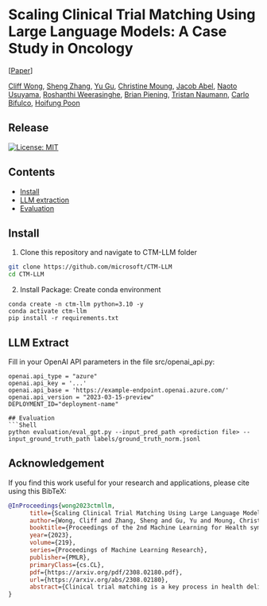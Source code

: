 # Scaling Clinical Trial Matching Using Large Language Models: A Case Study in Oncology

[[Paper](https://arxiv.org/abs/2308.02180)] 


[Cliff Wong](https://scholar.google.com/citations?user=Sl05ifcAAAAJ&hl=en), [Sheng Zhang](https://scholar.google.com/citations?user=-LVEXQ8AAAAJ&hl=en), [Yu Gu](https://scholar.google.com/citations?user=1PoaURIAAAAJ&hl=en&oi=sra), [Christine Moung](https://www.semanticscholar.org/author/C.-Moung/7016395), [Jacob Abel](https://scholar.google.com/citations?user=xKOFq-MAAAAJ&hl=en&oi=sra), [Naoto Usuyama](https://www.microsoft.com/en-us/research/people/naotous/), [Roshanthi Weerasinghe](https://www.semanticscholar.org/author/R.-Weerasinghe/2131618433), [Brian Piening](https://scholar.google.com/citations?user=cpToe1oAAAAJ&hl=en&oi=ao), [Tristan Naumann](https://scholar.google.com/citations?user=cjlSeqwAAAAJ&hl=en), [Carlo Bifulco](https://scholar.google.com/citations?user=_um_DjQAAAAJ&hl=en&oi=ao), [Hoifung Poon](https://scholar.google.com/citations?user=yqqmVbkAAAAJ&hl=en)

## Release
[![License: MIT](https://img.shields.io/badge/License-MIT-yellow.svg)](https://opensource.org/licenses/MIT)


## Contents
<!-- - [Data Download](#data-download) -->
- [Install](#install)
- [LLM extraction](#llm-extract)
- [Evaluation](#evaluation)

## Install

1. Clone this repository and navigate to CTM-LLM folder
```bash
git clone https://github.com/microsoft/CTM-LLM
cd CTM-LLM
```

2. Install Package: Create conda environment

```Shell
conda create -n ctm-llm python=3.10 -y
conda activate ctm-llm
pip install -r requirements.txt
```

## LLM Extract

Fill in your OpenAI API parameters in the file src/openai_api.py:
```Shell
openai.api_type = "azure"
openai.api_key = '...'
openai.api_base = 'https://example-endpoint.openai.azure.com/'
openai.api_version = "2023-03-15-preview"
DEPLOYMENT_ID="deployment-name"

## Evaluation
```Shell
python evaluation/eval_gpt.py --input_pred_path <prediction file> --input_ground_truth_path labels/ground_truth_norm.jsonl
```

## Acknowledgement


If you find this work useful for your research and applications, please cite using this BibTeX:
```bibtex
@InProceedings{wong2023ctmllm,
      title={Scaling Clinical Trial Matching Using Large Language Models: A Case Study in Oncology}, 
      author={Wong, Cliff and Zhang, Sheng and Gu, Yu and Moung, Christine and Abel, Jacob and Usuyama, Naoto and Weerasinghe, Roshanthi and Piening, Brian and Naumann, Tristan and Bifulco, Carlo and Poon, Hoifung},
      booktitle={Proceedings of the 2nd Machine Learning for Health symposium},
      year={2023},
      volume={219},
      series={Proceedings of Machine Learning Research},
      publisher={PMLR},
      primaryClass={cs.CL},
      pdf={https://arxiv.org/pdf/2308.02180.pdf},
      url={https://arxiv.org/abs/2308.02180},
      abstract={Clinical trial matching is a key process in health delivery and discovery. In practice, it is plagued by overwhelming unstructured data and unscalable manual processing. In this paper, we conduct a systematic study on scaling clinical trial matching using large language models (LLMs), with oncology as the focus area. Our study is grounded in a clinical trial matching system currently in test deployment at a large U.S. health network. Initial findings are promising: out of box, cutting-edge LLMs, such as GPT-4, can already structure elaborate eligibility criteria of clinical trials and extract complex matching logic (e.g., nested AND/OR/NOT). While still far from perfect, LLMs substantially outperform prior strong baselines and may serve as a preliminary solution to help triage patient-trial candidates with humans in the loop. Our study also reveals a few significant growth areas for applying LLMs to end-to-end clinical trial matching, such as context limitation and accuracy, especially in structuring patient information from longitudinal medical records.}
}
```